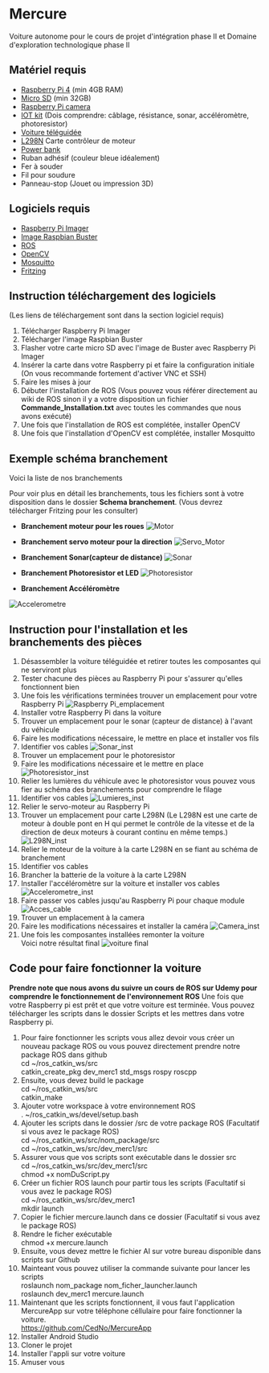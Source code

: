 # Mercure
Voiture autonome pour le cours de projet d'intégration phase II et Domaine d'exploration technologique phase II

## Matériel requis
- [Raspberry Pi 4](https://www.raspberrypi.com/products/raspberry-pi-4-model-b/) (min 4GB RAM)
- [Micro SD](https://www.amazon.ca/-/fr/SanDisk-SDSQXA1-128G-GN6MN-Carte-m%C3%A9moire-microSDXC/dp/B082WP62DV/ref=asc_df_B082WP62DV/?tag=cafrdeshadgo-20&linkCode=df0&hvadid=459547836665&hvpos=&hvnetw=g&hvrand=8851779057536802210&hvpone=&hvptwo=&hvqmt=&hvdev=c&hvdvcmdl=&hvlocint=&hvlocphy=9000552&hvtargid=pla-898437604698&psc=1) (min 32GB)
- [Raspberry Pi camera](https://www.amazon.ca/-/fr/SainSmart-Objectifs-fish-eye-Raspberry-Arduino/dp/B00N1YJKFS/ref=sr_1_15?keywords=raspberry+pi+camera&qid=1647363658&sprefix=raspberry+pi+came%2Caps%2C57&sr=8-15)
- [IOT kit](https://www.amazon.ca/-/fr/d%C3%A9marrage-Raspberry-tutoriels-d%C3%A9taill%C3%A9s-dexp%C3%A9rimentation/dp/B06W54L7B5/ref=sr_1_15?keywords=iot+kit&qid=1647363695&sprefix=iot+k%2Caps%2C59&sr=8-15) (Dois comprendre: câblage, résistance, sonar, accéléromètre, photoresistor)
- [Voiture téléguidée](https://www.amazon.ca/-/fr/perseids-Voiture-tout-terrain-t%C3%A9l%C3%A9command%C3%A9e-vitesse/dp/B08F3DY6RC/ref=sr_1_17?crid=2768RHPZXIO62&keywords=rc%2Bcar%2Bjeep&qid=1647363604&sprefix=rc%2Bcar%2Bjee%2Caps%2C71&sr=8-17&th=1)
- [L298N](https://www.amazon.ca/Moteur-contr%C3%B4leur-H-bridge-disques-contr%C3%B4le/dp/B07G81G3BP/ref=sr_1_2_sspa?keywords=l298n&qid=1647363362&sprefix=%2Caps%2C42&sr=8-2-spons&psc=1&smid=A36ZH2MCHPKXUA&spLa=ZW5jcnlwdGVkUXVhbGlmaWVyPUEzVlJPOVU1TlpJRVgyJmVuY3J5cHRlZElkPUEwODM2MDM2WVM2TlVINEk3QzdYJmVuY3J5cHRlZEFkSWQ9QTA2OTM3OTkxNUJaR08zSDdKNTA3JndpZGdldE5hbWU9c3BfYXRmJmFjdGlvbj1jbGlja1JlZGlyZWN0JmRvTm90TG9nQ2xpY2s9dHJ1ZQ==) Carte contrôleur de moteur
- [Power bank](https://www.amazon.ca/-/fr/Batterie-compacte-PowerCore-batteries-technologie/dp/B0194WDVHI/ref=sr_1_6?crid=3V3TPE8KR7TOD&keywords=power+bank+anker&qid=1647986060&s=electronics&sprefix=power+bank+a%2Celectronics%2C60&sr=1-6)
- Ruban adhésif (couleur bleue idéalement)
- Fer à souder
- Fil pour soudure
- Panneau-stop (Jouet ou impression 3D)

## Logiciels requis
- [Raspberry Pi Imager](https://www.raspberrypi.com/software/)
- [Image Raspbian Buster](https://www.raspberrypi.com/software/operating-systems/)
- [ROS](http://wiki.ros.org/ROSberryPi/Installing%20ROS%20Kinetic%20on%20the%20Raspberry%20Pi)
- [OpenCV](https://qengineering.eu/install-opencv-4.5-on-raspberry-pi-4.html)
- [Mosquitto](https://xperimentia.com/2015/08/20/installing-mosquitto-mqtt-broker-on-raspberry-pi-with-websockets/)
- [Fritzing](https://fritzing.org/download/)

## Instruction téléchargement des logiciels
(Les liens de téléchargement sont dans la section logiciel requis)
1. Télécharger Raspberry Pi Imager 
2. Télécharger l'image Raspbian Buster
3. Flasher votre carte micro SD avec l'image de Buster avec Raspberry Pi Imager
4. Insérer la carte dans votre Raspberry pi et faire la configuration initiale (On vous recommande fortement d'activer VNC et SSH)
5. Faire les mises à jour
6. Débuter l'installation de ROS (Vous pouvez vous référer directement au wiki de ROS sinon il y a votre disposition un fichier **Commande_Installation.txt** avec toutes les commandes que nous avons exécuté)
7. Une fois que l'installation de ROS est complétée, installer OpenCV
8. Une fois que l'installation d'OpenCV est complétée, installer Mosquitto

## Exemple schéma branchement
Voici la liste de nos branchements

Pour voir plus en détail les branchements, tous les fichiers sont à votre disposition dans le dossier **Schema branchement**. (Vous devrez télécharger Fritzing pour les consulter)


- **Branchement moteur pour les roues**
![Motor](/Schema%20branchement/image/Motor.png)

- **Branchement servo moteur pour la direction**
![Servo_Motor](/Schema%20branchement/image/Servo_Motor.png)

- **Branchement Sonar(capteur de distance)**
![Sonar](/Schema%20branchement/image/Sonar.png)

- **Branchement Photoresistor et LED**
![Photoresistor](/Schema%20branchement/image/Photoresistor.png)

- **Branchement Accéléromètre**

![Accelerometre](/Schema%20branchement/image/accelerometre.png)

## Instruction pour l'installation et les branchements des pièces
1. Désassembler la voiture téléguidée et retirer toutes les composantes qui ne serviront plus
2. Tester chacune des pièces au Raspberry Pi pour s'assurer qu'elles fonctionnent bien
3. Une fois les vérifications terminées trouver un emplacement pour votre Raspberry Pi
![Raspberry Pi_emplacement](/Image_Mercure/raspberryPi.jpg)
5. Installer votre Raspberry Pi dans la voiture
6. Trouver un emplacement pour le sonar (capteur de distance) à l'avant du véhicule
7. Faire les modifications nécessaire, le mettre en place et installer vos fils
8. Identifier vos cables
![Sonar_inst](/Image_Mercure/sonar.jpg)
7. Trouver un emplacement pour le photoresistor
8. Faire les modifications nécessaire et le mettre en place
![Photoresistor_inst](/Image_Mercure/photoresistor_inst.png)
9. Relier les lumières du véhicule avec le photoresistor vous pouvez vous fier au schéma des branchements pour comprendre le filage
10. Identifier vos cables
![Lumieres_inst](/Image_Mercure/lumieres_inst.png)
11. Relier le servo-moteur au Raspberry Pi
12. Trouver un emplacement pour carte L298N (Le L298N est une carte de moteur à double pont en H qui permet le contrôle de la vitesse et de la direction de deux moteurs à courant continu en même temps.)
![L298N_inst](/Image_Mercure/L298N.jpg)
14. Relier le moteur de la voiture à la carte L298N en se fiant au schéma de branchement
15. Identifier vos cables
16. Brancher la batterie de la voiture à la carte L298N
17. Installer l'accéléromètre sur la voiture et installer vos cables
![Accelerometre_inst](/Image_Mercure/accelerometre.jpg)
18. Faire passer vos cables jusqu'au Raspberry Pi pour chaque module
![Acces_cable](/Image_Mercure/cable_management.jpg)
19. Trouver un emplacement à la camera
20. Faire les modifications nécessaires et installer la caméra
![Camera_inst](/Image_Mercure/camera.jpg)
21. Une fois les composantes installées remonter la voiture<br/>
Voici notre résultat final
![voiture final](/Image_Mercure/final.jpg)

## Code pour faire fonctionner la voiture
**Prendre note que nous avons du suivre un cours de ROS sur Udemy pour comprendre le fonctionnement de l'environnement ROS**
Une fois que votre Raspberry pi est prêt et que votre voiture est terminée. Vous pouvez télécharger les scripts dans le dossier Scripts et les mettres dans votre Raspberry pi.

1. Pour faire fonctionner les scripts vous allez devoir vous créer un nouveau package ROS ou vous pouvez directement prendre notre package ROS dans github<br/>
  cd ~/ros_catkin_ws/src<br/>
  catkin_create_pkg dev_merc1 std_msgs rospy roscpp<br/>
2. Ensuite, vous devez build le package<br/>
  cd ~/ros_catkin_ws/src<br/>
catkin_make<br/>
3. Ajouter votre workspace à votre environnement ROS <br/>
  . ~/ros_catkin_ws/devel/setup.bash<br/>
4. Ajouter les scripts dans le dossier /src de votre package ROS (Facultatif si vous avez le package ROS) <br/>
  cd ~/ros_catkin_ws/src/nom_package/src <br/>
  cd ~/ros_catkin_ws/src/dev_merc1/src <br/>
5. Assurer vous que vos scripts sont exécutable dans le dossier src <br/>
  cd ~/ros_catkin_ws/src/dev_merc1/src<br/>
  chmod +x nomDuScript.py<br/>
6. Créer un fichier ROS launch pour partir tous les scripts (Facultatif si vous avez le package ROS)<br/>
  cd ~/ros_catkin_ws/src/dev_merc1<br/>
  mkdir launch<br/>
7. Copier le fichier mercure.launch dans ce dossier (Facultatif si vous avez le package ROS)<br/>
8. Rendre le ficher exécutable<br/>
  chmod +x mercure.launch<br/>
9. Ensuite, vous devez mettre le fichier AI sur votre bureau disponible dans scripts sur Github
9. Mainteant vous pouvez utiliser la commande suivante pour lancer les scripts<br/>
  roslaunch nom_package nom_ficher_launcher.launch<br/>
  roslaunch dev_merc1 mercure.launch<br/>
10. Maintenant que les scripts fonctionnent, il vous faut l'application MercureApp sur votre téléphone céllulaire pour faire fonctionner la voiture.<br/>
https://github.com/CedNo/MercureApp <br/>
11. Installer Android Studio<br/>
12. Cloner le projet<br/>
13. Installer l'appli sur votre voiture<br/>
14. Amuser vous<br/>


